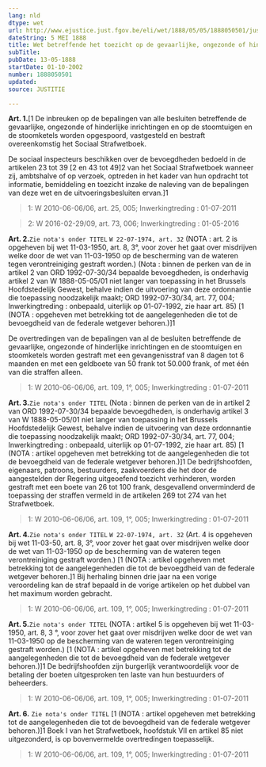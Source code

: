 ```yaml
---
lang: nld
dtype: wet
url: http://www.ejustice.just.fgov.be/eli/wet/1888/05/05/1888050501/justel
dateString: 5 MEI 1888
title: Wet betreffende het toezicht op de gevaarlijke, ongezonde of hinderlijke inrichtingen en op de stoomtuigen en stoomketels
subTitle: 
pubDate: 13-05-1888
startDate: 01-10-2002
number: 1888050501
updated: 
source: JUSTITIE

---
```

**Art. 1.**[1 De inbreuken op de bepalingen van alle besluiten betreffende de gevaarlijke, ongezonde of hinderlijke inrichtingen en op de stoomtuigen en de stoomketels worden opgespoord, vastgesteld en bestraft overeenkomstig het Sociaal Strafwetboek.

De sociaal inspecteurs beschikken over de bevoegdheden bedoeld in de artikelen 23 tot 39 [2 en 43 tot 49]2 van het Sociaal Strafwetboek wanneer zij, ambtshalve of op verzoek, optreden in het kader van hun opdracht tot informatie, bemiddeling en toezicht inzake de naleving van de bepalingen van deze wet en de uitvoeringsbesluiten ervan.]1

> 1: W 2010-06-06/06, art. 25, 005;  Inwerkingtreding :  01-07-2011


> 2: W 2016-02-29/09, art. 73, 006; Inwerkingtreding : 01-05-2016



**Art. 2.**`Zie nota's onder TITEL` `W 22-07-1974, art. 32` (NOTA : art. 2 is opgeheven bij wet 11-03-1950, art. 8, 3°, voor zover het gaat over misdrijven welke door de wet van 11-03-1950 op de bescherming van de wateren tegen verontreiniging gestraft worden.) (Nota : binnen de perken van de in artikel 2 van ORD 1992-07-30/34 bepaalde bevoegdheden, is onderhavig artikel 2 van W 1888-05-05/01 niet langer van toepassing in het Brussels Hoofdstedelijk Gewest, behalve indien de uitvoering van deze ordonnantie die toepassing noodzakelijk maakt; ORD 1992-07-30/34, art. 77, 004;  Inwerkingtreding :   onbepaald, uiterlijk op 01-07-1992, zie haar art. 85) [1 (NOTA : opgeheven met betrekking tot de aangelegenheden die tot de bevoegdheid van de federale wetgever behoren.)]1

De overtredingen van de bepalingen van al de besluiten betreffende de gevaarlijke, ongezonde of hinderlijke inrichtingen en de stoomtuigen en stoomketels worden gestraft met een gevangenisstraf van 8 dagen tot 6 maanden en met een geldboete van 50 frank tot 50.000 frank, of met één van die straffen alleen.

> 1: W 2010-06-06/06, art. 109, 1°, 005;  Inwerkingtreding :  01-07-2011



**Art. 3.**`Zie nota's onder TITEL` (Nota : binnen de perken van de in artikel 2 van ORD 1992-07-30/34 bepaalde bevoegdheden, is onderhavig artikel 3 van W 1888-05-05/01 niet langer van toepassing in het Brussels Hoofdstedelijk Gewest, behalve indien de uitvoering van deze ordonnantie die toepassing noodzakelijk maakt; ORD 1992-07-30/34, art. 77, 004;  Inwerkingtreding :   onbepaald, uiterlijk op 01-07-1992, zie haar art. 85) [1 (NOTA : artikel opgeheven met betrekking tot de aangelegenheden die tot de bevoegdheid van de federale wetgever behoren.)]1 De bedrijfshoofden, eigenaars, patroons, bestuurders, zaakvoerders die het door de aangestelden der Regering uitgeoefend toezicht verhinderen, worden gestraft met een boete van 26 tot 100 frank, desgevallend onverminderd de toepassing der straffen vermeld in de artikelen 269 tot 274 van het Strafwetboek.

> 1: W 2010-06-06/06, art. 109, 1°, 005;  Inwerkingtreding :  01-07-2011



**Art. 4.**`Zie nota's onder TITEL` `W 22-07-1974, art. 32` (Art. 4 is opgeheven bij wet 11-03-50, art. 8, 3°, voor zover het gaat over misdrijven welke door de wet van 11-03-1950 op de bescherming van de wateren tegen verontreiniging gestraft worden.) [1 (NOTA : artikel opgeheven met betrekking tot de aangelegenheden die tot de bevoegdheid van de federale wetgever behoren.]1 Bij herhaling binnen drie jaar na een vorige veroordeling kan de straf bepaald in de vorige artikelen op het dubbel van het maximum worden gebracht.

> 1: W 2010-06-06/06, art. 109, 1°, 005;  Inwerkingtreding :  01-07-2011



**Art. 5.**`Zie nota's onder TITEL` (NOTA : artikel 5 is opgeheven bij wet 11-03-1950, art. 8, 3 °, voor zover het gaat over misdrijven welke door de wet van 11-03-1950 op de bescherming van de wateren tegen verontreiniging gestraft worden.) [1 (NOTA : artikel opgeheven met betrekking tot de aangelegenheden die tot de bevoegdheid van de federale wetgever behoren.)]1 De bedrijfshoofden zijn burgerlijk verantwoordelijk voor de betaling der boeten uitgesproken ten laste van hun bestuurders of beheerders.

> 1: W 2010-06-06/06, art. 109, 1°, 005;  Inwerkingtreding :  01-07-2011



**Art. 6.** `Zie nota's onder TITEL` [1 (NOTA : artikel opgeheven met betrekking tot de aangelegenheden die tot de bevoegdheid van de federale wetgever behoren.)]1 Boek I van het Strafwetboek, hoofdstuk VII en artikel 85 niet uitgezonderd, is op bovenvermelde overtredingen toepasselijk.

> 1: W 2010-06-06/06, art. 109, 1°, 005;  Inwerkingtreding :  01-07-2011

